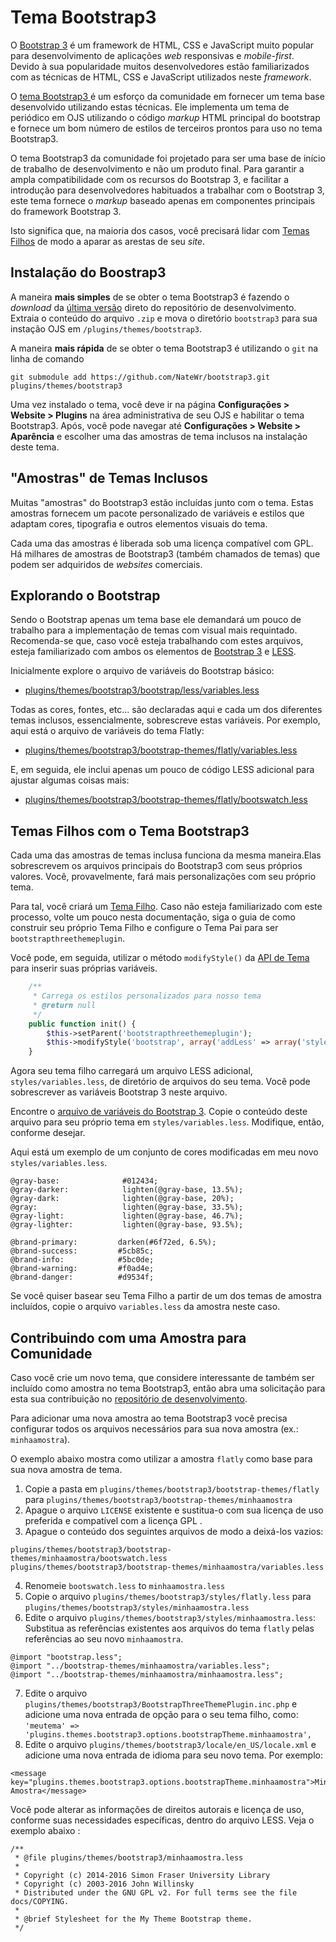 # Tema Bootstrap3
O [Bootstrap 3](https://getbootstrap.com/) é um framework de HTML, CSS e JavaScript muito popular para desenvolvimento de aplicações _web_ responsivas e _mobile-first_. Devido à sua popularidade muitos desenvolvedores estão familiarizados com as técnicas de HTML, CSS e JavaScript utilizados neste _framework_.

O [tema Bootstrap3 ](https://github.com/NateWr/bootstrap3) é um esforço da comunidade em fornecer um tema base desenvolvido utilizando estas técnicas. Ele implementa um tema de periódico em OJS utilizando o código  _markup_ HTML principal do bootstrap e fornece um bom número de estilos de terceiros prontos para uso no tema Bootstrap3.

O tema Bootstrap3  da comunidade foi projetado para ser uma base de início de trabalho de desenvolvimento e não um produto final. Para garantir a ampla compatibilidade com os recursos do Bootstrap 3, e facilitar a introdução para desenvolvedores habituados a trabalhar com o Bootstrap 3, este  tema fornece o _markup_ baseado apenas em  componentes principais do framework Bootstrap 3.

Isto significa que, na maioria dos casos, você precisará lidar com [ Temas Filhos](child-themes.md) de modo a aparar as arestas de seu _site_.


## Instalação do Boostrap3

A maneira **mais simples** de se obter o tema Bootstrap3 é fazendo o _download_ da [última versão](https://github.com/NateWr/bootstrap3/releases) direto do repositório de desenvolvimento. Extraia o conteúdo do arquivo `.zip` e mova o diretório `bootstrap3` para sua instação OJS em  `/plugins/themes/bootstrap3`.

A maneira **mais rápida** de se obter o tema Bootstrap3  é utilizando o `git` na linha de comando

```
git submodule add https://github.com/NateWr/bootstrap3.git plugins/themes/bootstrap3
```

Uma vez instalado o tema, você deve ir na página **Configurações > Website > Plugins** na área administrativa de seu OJS e habilitar o tema Bootstrap3. Após, você pode navegar até **Configurações > Website > Aparência** e escolher uma das amostras de tema inclusos na instalação deste tema.


## "Amostras" de Temas Inclusos
Muitas "amostras" do Bootstrap3 estão incluídas junto com o tema. Estas amostras fornecem um pacote personalizado de variáveis e estilos que adaptam cores, tipografia e outros elementos visuais do tema.

Cada uma das amostras é liberada sob uma licença compatível com GPL. Há milhares de amostras de Bootstrap3 (também chamados de temas) que podem ser adquiridos de _websites_ comerciais.



## Explorando o Bootstrap
Sendo o Bootstrap apenas um tema base ele demandará um pouco de trabalho para a implementação de temas com visual mais requintado. Recomenda-se que, caso você esteja trabalhando com estes arquivos,  esteja familiarizado com ambos os elementos de [Bootstrap 3](https://getbootstrap.com/getting-started/) e [LESS](http://lesscss.org/features/).


Inicialmente explore o arquivo de variáveis do Bootstrap básico:
- [plugins/themes/bootstrap3/bootstrap/less/variables.less](https://github.com/NateWr/bootstrap3/blob/master/bootstrap/less/variables.less)

Todas as cores, fontes, etc... são declaradas aqui e cada um dos diferentes temas inclusos, essencialmente, sobrescreve estas variáveis. Por exemplo, aqui está o arquivo de variáveis do tema Flatly:

- [plugins/themes/bootstrap3/bootstrap-themes/flatly/variables.less](https://github.com/NateWr/bootstrap3/blob/master/bootstrap-themes/flatly/variables.less)

E, em seguida, ele inclui apenas um pouco de código LESS adicional para ajustar algumas coisas mais: 

- [plugins/themes/bootstrap3/bootstrap-themes/flatly/bootswatch.less](https://github.com/NateWr/bootstrap3/blob/master/bootstrap-themes/flatly/bootswatch.less)

## Temas Filhos com o Tema Bootstrap3
Cada uma das amostras de temas inclusa funciona da mesma maneira.Elas sobrescrevem os arquivos principais do Bootstrap3 com seus próprios valores. Você, provavelmente, fará mais personalizações com seu próprio tema.

Para tal, você criará um [Tema Filho](child-themes.md). Caso não esteja familiarizado com este processo, volte um pouco nesta documentação, siga o guia de como construir seu próprio Tema Filho e configure o Tema Pai  para ser `bootstrapthreethemeplugin`.

Você pode, em seguida, utilizar o método `modifyStyle()` da [API de Tema](theme-api.md) para inserir suas próprias variáveis.

```php
    /**
     * Carrega os estilos personalizados para nosso tema
     * @return null
     */
    public function init() {
        $this->setParent('bootstrapthreethemeplugin');
        $this->modifyStyle('bootstrap', array('addLess' => array('styles/variables.less')));
    }
```

Agora seu tema filho carregará um arquivo LESS adicional, `styles/variables.less`, de  diretório de arquivos do seu tema. Você pode sobrescrever as variáveis Bootstrap 3 neste arquivo.

Encontre o [arquivo de variáveis do Bootstrap 3](https://github.com/NateWr/bootstrap3/blob/master/bootstrap/less/variables.less). Copie o conteúdo deste arquivo para seu próprio tema em `styles/variables.less`. Modifique, então, conforme desejar.

Aqui está um exemplo de um conjunto de cores modificadas em meu novo `styles/variables.less`.

```less
@gray-base:              #012434;
@gray-darker:            lighten(@gray-base, 13.5%);
@gray-dark:              lighten(@gray-base, 20%);
@gray:                   lighten(@gray-base, 33.5%);
@gray-light:             lighten(@gray-base, 46.7%);
@gray-lighter:           lighten(@gray-base, 93.5%);

@brand-primary:         darken(#6f72ed, 6.5%);
@brand-success:         #5cb85c;
@brand-info:            #5bc0de;
@brand-warning:         #f0ad4e;
@brand-danger:          #d9534f;
```


Se você quiser basear seu Tema Filho a partir de um dos temas de amostra incluídos, copie o arquivo `variables.less` da amostra neste caso.

## Contribuindo com uma Amostra para Comunidade

Caso você crie um novo tema, que considere interessante de também ser incluído como amostra no tema Bootstrap3, então abra uma solicitação para esta sua contribuição no [repositório de desenvolvimento](https://github.com/NateWr/bootstrap3/).

Para adicionar uma nova amostra ao tema Bootstrap3 você precisa configurar todos os arquivos necessários para sua nova amostra (ex.: `minhaamostra`).

O exemplo abaixo mostra  como utilizar a amostra `flatly` como base para sua nova amostra de tema.

1. Copie a pasta em `plugins/themes/bootstrap3/bootstrap-themes/flatly` para `plugins/themes/bootstrap3/bootstrap-themes/minhaamostra`
2. Apague o arquivo `LICENSE` existente e sustitua-o com sua licença de uso preferida e  compatível com a licença GPL .
3. Apague o conteúdo dos seguintes arquivos de modo a deixá-los vazios:
```
plugins/themes/bootstrap3/bootstrap-themes/minhaamostra/bootswatch.less
plugins/themes/bootstrap3/bootstrap-themes/minhaamostra/variables.less
```
4. Renomeie `bootswatch.less` to `minhaamostra.less`
5. Copie o arquivo `plugins/themes/bootstrap3/styles/flatly.less` para `plugins/themes/bootstrap3/styles/minhaamostra.less`
6. Edite o arquivo `plugins/themes/bootstrap3/styles/minhaamostra.less`:
Substitua as referências existentes aos arquivos do tema `flatly` pelas referências ao seu novo `minhaamostra`.
```
@import "bootstrap.less";
@import "../bootstrap-themes/minhaamostra/variables.less";
@import "../bootstrap-themes/minhaamostra/minhaamostra.less"; 
```
7. Edite o arquivo `plugins/themes/bootstrap3/BootstrapThreeThemePlugin.inc.php` e adicione uma nova entrada de opção para o seu tema filho, como: `'meutema' => 'plugins.themes.bootstrap3.options.bootstrapTheme.minhaamostra',`
8. Edite o arquivo `plugins/themes/bootstrap3/locale/en_US/locale.xml`  e adicione uma nova entrada de idioma para seu novo tema. Por exemplo:
```
<message key="plugins.themes.bootstrap3.options.bootstrapTheme.minhaamostra">Minha Amostra</message>
```

Você pode  alterar as informações de direitos autorais e licença de uso, conforme suas necessidades específicas, dentro do arquivo LESS. Veja o exemplo abaixo :
```
/**
 * @file plugins/themes/bootstrap3/minhaamostra.less
 *
 * Copyright (c) 2014-2016 Simon Fraser University Library
 * Copyright (c) 2003-2016 John Willinsky
 * Distributed under the GNU GPL v2. For full terms see the file docs/COPYING.
 *
 * @brief Stylesheet for the My Theme Bootstrap theme.
 */
 ```